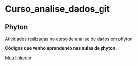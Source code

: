# Curso_analise_dados_git
## Phyton
 Atividades realizadas no curso de analise de dados em phyton
 
**Códigos que venho aprendendo nas aulas de phyton.**
 
 [Meu linkedin](https://www.linkedin.com/in/luizasantos-batista/)

